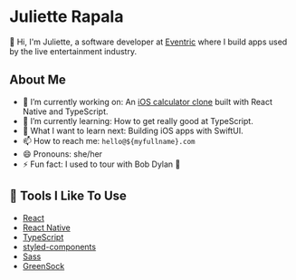 # Juliette Rapala

👋 Hi, I'm Juliette, a software developer at [Eventric](https://www.eventric.com) where I build apps used by the live entertainment industry.

## About Me

- 🔭 I’m currently working on: An [iOS calculator clone](https://github.com/jrapala/react-native-calculator) built with React Native and TypeScript.
- 🌱 I’m currently learning: How to get really good at TypeScript.
- 🤔 What I want to learn next: Building iOS apps with SwiftUI.
- 📫 How to reach me: `hello@${myfullname}.com`
- 😄 Pronouns: she/her
- ⚡ Fun fact: I used to tour with Bob Dylan 🎸

## 🔧 Tools I Like To Use

- [React](https://reactjs.org/)
- [React Native](https://reactnative.dev/)
- [TypeScript](https://www.typescriptlang.org/)
- [styled-components](https://styled-components.com/)
- [Sass](https://sass-lang.com/)
- [GreenSock](https://greensock.com/gsap/)

